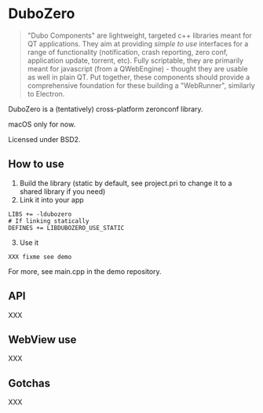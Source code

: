 # DuboZero

> "Dubo Components" are lightweight, targeted c++ libraries meant for QT applications.
> They aim at providing *simple to use* interfaces for a range of functionality
(notification, crash reporting, zero conf, application update, torrent, etc).
> Fully scriptable, they are primarily meant for javascript (from a QWebEngine) - thought they are usable as well in plain QT.
> Put together, these components should provide a comprehensive foundation for these building a "WebRunner", similarly to Electron.

DuboZero is a (tentatively) cross-platform zeronconf library.

macOS only for now.

Licensed under BSD2.

## How to use

1. Build the library (static by default, see project.pri to change it to a shared library if you need)
2. Link it into your app
```
LIBS += -ldubozero
# If linking statically
DEFINES += LIBDUBOZERO_USE_STATIC
```
3. Use it
```
XXX fixme see demo
```

For more, see main.cpp in the demo repository.

## API

XXX

## WebView use

XXX

## Gotchas

XXX
